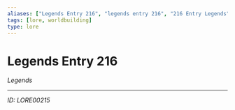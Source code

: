 ```yaml
---
aliases: ["Legends Entry 216", "legends entry 216", "216 Entry Legends"]
tags: [lore, worldbuilding]
type: lore
---
```


# Legends Entry 216

*Legends*

---
*ID: LORE00215*